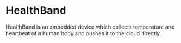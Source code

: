 # HealthBand
HealthBand is an embedded device which collects temperature and heartbeat of a human body and pushes it to the cloud directly.
